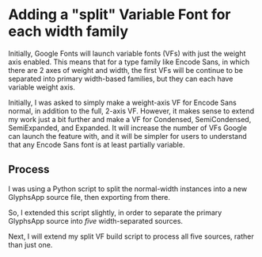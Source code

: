 # Adding a "split" Variable Font for each width family

Initially, Google Fonts will launch variable fonts (VFs) with just the weight axis enabled. This means that for a type family like Encode Sans, in which there are 2 axes of weight and width, the first VFs will be continue to be separated into primary width-based families, but they can each have variable weight axis.

Initially, I was asked to simply make a weight-axis VF for Encode Sans normal, in addition to the full, 2-axis VF. However, it makes sense to extend my work just a bit further and make a VF for Condensed, SemiCondensed, SemiExpanded, and Expanded. It will increase the number of VFs Google can launch the feature with, and it will be simpler for users to understand that any Encode Sans font is at least partially variable. 

## Process

I was using a Python script to split the normal-width instances into a new GlyphsApp source file, then exporting from there. 

So, I extended this script slightly, in order to separate the primary GlyphsApp source into *five* width-separated sources. 

Next, I will extend my split VF build script to process all five sources, rather than just one.